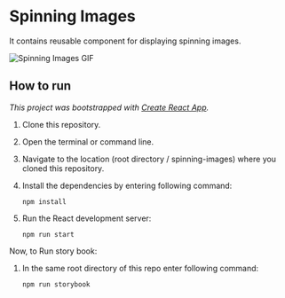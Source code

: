 # Spinning Images
It contains reusable component for displaying spinning images.

![Spinning Images GIF](./images/spinning-images.gif)

## How to run

<em>This project was bootstrapped with [Create React App](https://github.com/facebook/create-react-app).</em>


1.  Clone this repository.
1.  Open the terminal or command line.
1.  Navigate to the location (root directory / spinning-images) where you cloned this repository.
1.  Install the dependencies by entering following command:
 
      `npm install`
      
1.  Run the React development server:

      `npm run start`
      
Now, to Run story book:

1.  In the same root directory of this repo enter following command:
 
      `npm run storybook`
